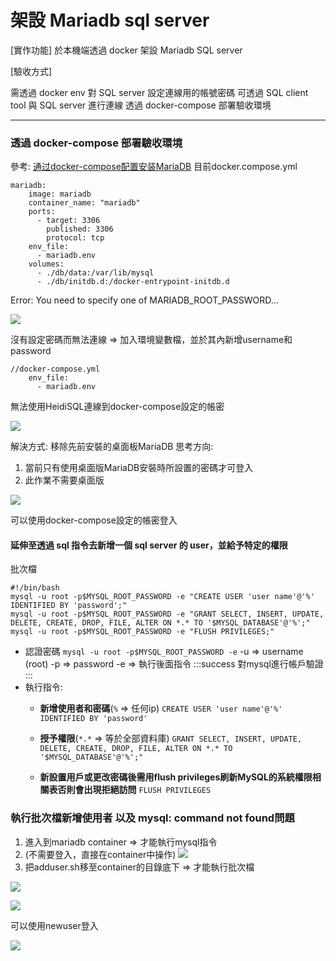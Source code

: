 # 架設 Mariadb sql server
[實作功能]
於本機端透過 docker 架設 Mariadb SQL server

[驗收方式]

需透過 docker env 對 SQL server 設定連線用的帳號密碼
可透過 SQL client tool 與 SQL server 進行連線
透過 docker-compose 部署驗收環境

---

### 透過 docker-compose 部署驗收環境
參考: [通过docker-compose配置安装MariaDB](https://zhuanlan.zhihu.com/p/143790371)
目前docker.compose.yml
```
mariadb:
    image: mariadb
    container_name: "mariadb"
    ports:
      - target: 3306
        published: 3306
        protocol: tcp
    env_file:
      - mariadb.env
    volumes:
      - ./db/data:/var/lib/mysql
      - ./db/initdb.d:/docker-entrypoint-initdb.d
```

Error: You need to specify one of MARIADB_ROOT_PASSWORD...

![](https://i.imgur.com/6TUFpas.png)

沒有設定密碼而無法連線 => 加入環境變數檔，並於其內新增username和password
```
//docker-compose.yml
    env_file:
      - mariadb.env
```
無法使用HeidiSQL連線到docker-compose設定的帳密

![](https://i.imgur.com/EBWHrsy.png)

解決方式: 移除先前安裝的桌面板MariaDB
思考方向: 
1. 當前只有使用桌面版MariaDB安裝時所設置的密碼才可登入
2. 此作業不需要桌面版

![](https://i.imgur.com/ZERzPZl.png)

可以使用docker-compose設定的帳密登入

#### 延伸至透過 sql 指令去新增一個 sql server 的 user，並給予特定的權限
批次檔
```
#!/bin/bash
mysql -u root -p$MYSQL_ROOT_PASSWORD -e "CREATE USER 'user name'@'%' IDENTIFIED BY 'password';"
mysql -u root -p$MYSQL_ROOT_PASSWORD -e "GRANT SELECT, INSERT, UPDATE, DELETE, CREATE, DROP, FILE, ALTER ON *.* TO '$MYSQL_DATABASE'@'%';"
mysql -u root -p$MYSQL_ROOT_PASSWORD -e "FLUSH PRIVILEGES;"
```
* 認證密碼
`mysql -u root -p$MYSQL_ROOT_PASSWORD -e`
-u => username (root)
-p => password
-e => 執行後面指令
:::success
對mysql進行帳戶驗證
:::
* 執行指令: 
    * **新增使用者和密碼**(`%` => 任何ip)
`CREATE USER 'user name'@'%' IDENTIFIED BY 'password'`
    
    * **授予權限**(`*.*` => 等於全部資料庫)
`GRANT SELECT, INSERT, UPDATE, DELETE, CREATE, DROP, FILE, ALTER ON *.* TO '$MYSQL_DATABASE'@'%';"`

    * **新設置用戶或更改密碼後需用flush privileges刷新MySQL的系統權限相關表否則會出現拒絕訪問**
    `FLUSH PRIVILEGES` 

### 執行批次檔新增使用者 以及 mysql: command not found問題
1. 進入到mariadb container => 才能執行mysql指令
2. (不需要登入，直接在container中操作)
![](https://i.imgur.com/I9DpWRH.png)
3. 把adduser.sh移至container的目錄底下 => 才能執行批次檔

![](https://i.imgur.com/IvyqAGZ.png)

![](https://i.imgur.com/QwdwZzK.png)

可以使用newuser登入

![](https://i.imgur.com/mOjx5Va.png)
